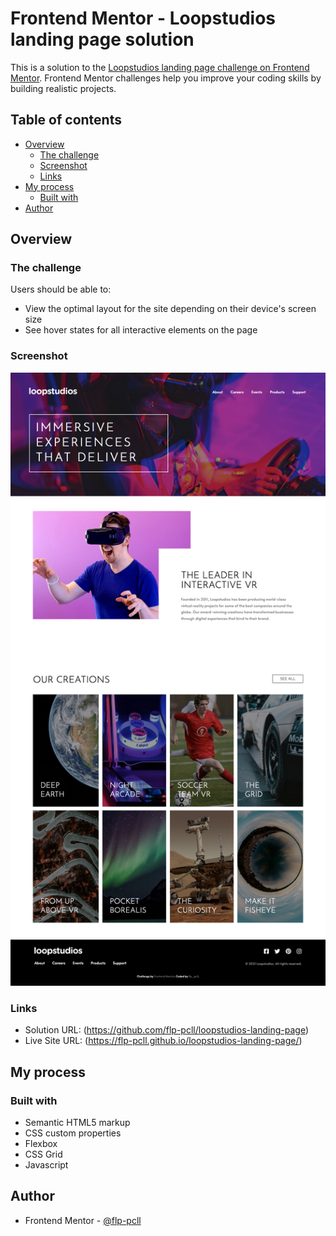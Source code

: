 # Frontend Mentor - Loopstudios landing page solution

This is a solution to the [Loopstudios landing page challenge on Frontend Mentor](https://www.frontendmentor.io/challenges/loopstudios-landing-page-N88J5Onjw). Frontend Mentor challenges help you improve your coding skills by building realistic projects. 

## Table of contents

- [Overview](#overview)
  - [The challenge](#the-challenge)
  - [Screenshot](#screenshot)
  - [Links](#links)
- [My process](#my-process)
  - [Built with](#built-with)
- [Author](#author)


## Overview

### The challenge

Users should be able to:

- View the optimal layout for the site depending on their device's screen size
- See hover states for all interactive elements on the page

### Screenshot

![](./screenshot.png)


### Links

- Solution URL: (https://github.com/flp-pcll/loopstudios-landing-page)
- Live Site URL: (https://flp-pcll.github.io/loopstudios-landing-page/)

## My process

### Built with

- Semantic HTML5 markup
- CSS custom properties
- Flexbox
- CSS Grid
- Javascript


## Author

- Frontend Mentor - [@flp-pcll](https://www.frontendmentor.io/profile/flp-pcll)

